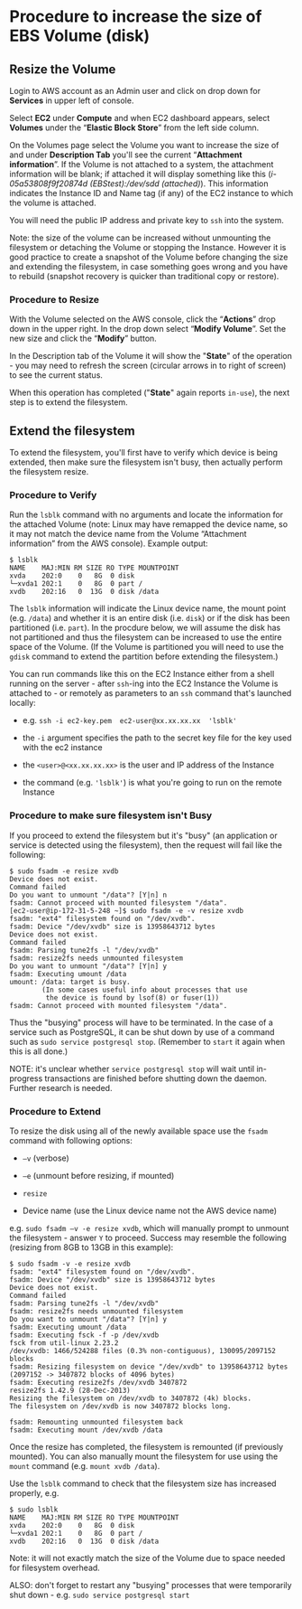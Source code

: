 # Procedure to increase the size of EBS Volume (disk)

## Resize the Volume

Login to AWS account as an Admin user and click on drop down for **Services** in upper left of console.

Select **EC2** under **Compute** and when EC2 dashboard appears, select **Volumes** under the “**Elastic Block Store**” from the left side column.

On the Volumes page select the Volume you want to increase the size of and under **Description Tab** you'll see the current “**Attachment information**”. If the Volume is not attached to a system, the attachment information will be blank; if attached it will display something like this (*i-05a53808f9f20874d (EBStest):/dev/sdd (attached)*). This information indicates the Instance ID and Name tag (if any) of the EC2 instance to which the volume is attached. 

You will need the public IP address and private key to `ssh` into the system.

Note: the size of the volume can be increased without unmounting the filesystem or detaching the Volume or stopping the Instance. However it is good practice to create a snapshot of the Volume before changing the size and extending the filesystem, in case something goes wrong and you have to rebuild (snapshot recovery is quicker than traditional copy or restore).

### Procedure to Resize

With the Volume selected on the AWS console, click the “**Actions**” drop down in the upper right. In the drop down select “**Modify Volume**”. Set the new size and click the “**Modify**” button. 

In the Description tab of the Volume it will show the "**State**" of the operation - you may need to refresh the screen (circular arrows in to right of screen) to see the current status. 

When this operation has completed ("**State**" again reports `in-use`), the next step is to extend the filesystem.

## Extend the filesystem

To extend the filesystem, you'll first have to verify which device is being extended, then make sure the filesystem isn't busy, then actually perform the filesystem resize.

### Procedure to Verify

Run the `lsblk` command with no arguments  and locate the information for the attached Volume (note: Linux may have remapped the device name, so it may not match the device name from the Volume “Attachment information” from the AWS console).  Example output:

```
$ lsblk
NAME    MAJ:MIN RM SIZE RO TYPE MOUNTPOINT
xvda    202:0    0   8G  0 disk 
└─xvda1 202:1    0   8G  0 part /
xvdb    202:16   0  13G  0 disk /data
```

The `lsblk` information will indicate the Linux device name, the mount point (e.g. `/data`) and whether it is an entire disk (i.e. `disk`) or if the disk has been partitioned (i.e. `part`). In the procdure below, we will assume the disk has not partitioned and thus the filesystem can be increased to use the entire space of the Volume.  (If the Volume is partitioned you will need to use the `gdisk` command to extend the partition before extending the filesystem.)

You can run commands like this on the EC2 Instance either from a shell running on the server - after `ssh`-ing into the EC2 Instance the Volume is attached to - or remotely as parameters to an `ssh` command that's launched locally:

- e.g. `ssh -i ec2-key.pem  ec2-user@xx.xx.xx.xx  'lsblk'`

- the `-i` argument specifies the path to the secret key file for the key used with the ec2 instance

- the `<user>@<xx.xx.xx.xx>` is the user and IP address of the Instance

- the command (e.g. `'lsblk'`) is what you're going to run on the remote Instance

### Procedure to make sure filesystem isn't Busy

If you proceed to extend the filesystem but it's "busy" (an application or service is detected using the filesystem), then the request will fail like the following:

```
$ sudo fsadm -e resize xvdb
Device does not exist.
Command failed
Do you want to unmount "/data"? [Y|n] n
fsadm: Cannot proceed with mounted filesystem "/data".
[ec2-user@ip-172-31-5-248 ~]$ sudo fsadm -e -v resize xvdb
fsadm: "ext4" filesystem found on "/dev/xvdb".
fsadm: Device "/dev/xvdb" size is 13958643712 bytes
Device does not exist.
Command failed
fsadm: Parsing tune2fs -l "/dev/xvdb"
fsadm: resize2fs needs unmounted filesystem
Do you want to unmount "/data"? [Y|n] y
fsadm: Executing umount /data
umount: /data: target is busy.
        (In some cases useful info about processes that use
         the device is found by lsof(8) or fuser(1))
fsadm: Cannot proceed with mounted filesystem "/data".
```

Thus the "busying" process will have to be terminated.  In the case of a service such as PostgreSQL, it can be shut down by use of a command such as `sudo service postgresql stop`. (Remember to `start` it again when this is all done.)

NOTE: it's unclear whether `service postgresql stop` will wait until in-progress transactions are finished before shutting down the daemon.  Further research is needed.

### Procedure to Extend

To resize the disk using all of the newly available space use the `fsadm` command with following options:

- `–v` (verbose) 

- `–e` (unmount before resizing, if mounted)  

- `resize` 

- Device name (use the Linux device name not the AWS device name) 

e.g. `sudo fsadm –v -e resize xvdb`, which will manually prompt to unmount the filesystem - answer `Y` to proceed.  Success may resemble the following (resizing from 8GB to 13GB in this example):

```
$ sudo fsadm -v -e resize xvdb
fsadm: "ext4" filesystem found on "/dev/xvdb".
fsadm: Device "/dev/xvdb" size is 13958643712 bytes
Device does not exist.
Command failed
fsadm: Parsing tune2fs -l "/dev/xvdb"
fsadm: resize2fs needs unmounted filesystem
Do you want to unmount "/data"? [Y|n] y
fsadm: Executing umount /data
fsadm: Executing fsck -f -p /dev/xvdb
fsck from util-linux 2.23.2
/dev/xvdb: 1466/524288 files (0.3% non-contiguous), 130095/2097152 blocks
fsadm: Resizing filesystem on device "/dev/xvdb" to 13958643712 bytes (2097152 -> 3407872 blocks of 4096 bytes)
fsadm: Executing resize2fs /dev/xvdb 3407872
resize2fs 1.42.9 (28-Dec-2013)
Resizing the filesystem on /dev/xvdb to 3407872 (4k) blocks.
The filesystem on /dev/xvdb is now 3407872 blocks long.

fsadm: Remounting unmounted filesystem back
fsadm: Executing mount /dev/xvdb /data
```

Once the resize has completed, the filesystem is remounted (if previously mounted). You can also manually mount the filesystem for use using the `mount` command (e.g. `mount xvdb /data`).

Use the `lsblk` command to check that the filesystem size has increased properly, e.g.

```
$ sudo lsblk
NAME    MAJ:MIN RM SIZE RO TYPE MOUNTPOINT
xvda    202:0    0   8G  0 disk 
└─xvda1 202:1    0   8G  0 part /
xvdb    202:16   0  13G  0 disk /data
```

Note: it will not exactly match the size of the Volume due to space needed for filesystem overhead.

ALSO: don't forget to restart any "busying" processes that were temporarily shut down - e.g. `sudo service postgresql start`
